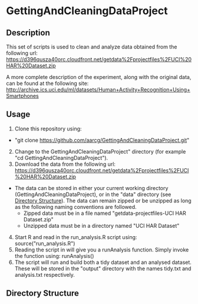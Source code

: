# GettingAndCleaningDataProject

## Description
This set of scripts is used to clean and analyze data obtained from the following url: https://d396qusza40orc.cloudfront.net/getdata%2Fprojectfiles%2FUCI%20HAR%20Dataset.zip

A more complete description of the experiment, along with the original data, can be found at the following site: http://archive.ics.uci.edu/ml/datasets/Human+Activity+Recognition+Using+Smartphones

## Usage
1. Clone this repository using:
  - "git clone https://github.com/aarcg/GettingAndCleaningDataProject.git"
2. Change to the GettingAndCleaningDataProject" directory (for example "cd GettingAndCleaningDataProject").
3. Download the data from the following url: https://d396qusza40orc.cloudfront.net/getdata%2Fprojectfiles%2FUCI%20HAR%20Dataset.zip
  - The data can be stored in either your current working directory (GettingAndCleaningDataProject), or in the "data" directory (see [Directory Structure](#directory-structure)). The data can remain zipped or be unzipped as long as the following naming conventions are followed.
    - Zipped data must be in a file named "getdata-projectfiles-UCI HAR Dataset.zip"
    - Unzipped data must be in a directory named "UCI HAR Dataset"
4. Start R and read in the run_analysis.R script using: source("run_analysis.R")
5. Reading the script in will give you a runAnalysis function. Simply invoke the function using: runAnalysis()
6. The script will run and build both a tidy dataset and an analysed dataset. These will be stored in the "output" directory with the names tidy.txt and analysis.txt respectively.

## Directory Structure
